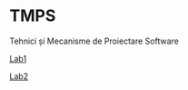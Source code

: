 # TMPS
Tehnici și Mecanisme de Proiectare Software

[Lab1](https://github.com/bacal-t/TMPS/tree/master/Lab1) 

[Lab2](https://github.com/bacal-t/TMPS/tree/master/Lab2) 

